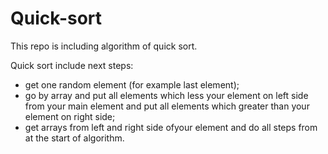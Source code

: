 # Quick-sort

This repo is including algorithm of quick sort. 

Quick sort include next steps:
* get one random element (for example last element);
* go by array and put all elements which less your element on left side from your main element and put all elements which greater than your element on right side;
* get arrays from left and right side ofyour element and do all steps from at the start of algorithm.


